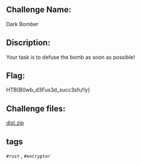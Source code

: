 Challenge Name: 
----------------------------
Dark Bomber

Discription: 
----------------------------
Your task is to defuse the bomb as soon as possible!

Flag:
----------------------------
HTB{B0wb_d3Fus3d_succ3sfu!!y}

Challenge files:
----------------------------
[dist.zip](https://github.com/YoungFlexerGR/challDev/files/11887843/dist.zip)

tags
----------------------------
`#rust` , `#encryptor` 
